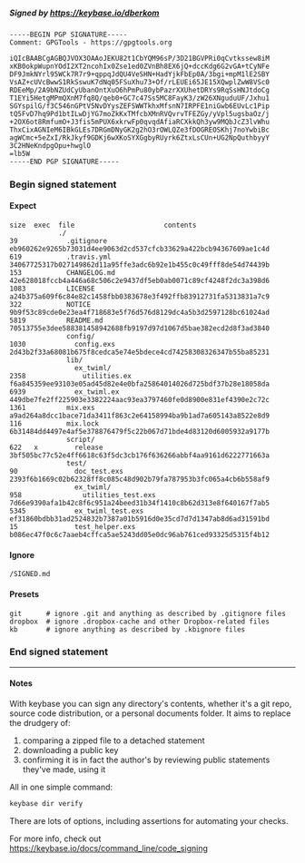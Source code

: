 ##### Signed by https://keybase.io/dberkom
```
-----BEGIN PGP SIGNATURE-----
Comment: GPGTools - https://gpgtools.org

iQIcBAABCgAGBQJVOX3OAAoJEKU82t1CbYQM96sP/3D21BGVPRi0qCvtkssew8iM
xKB0okpWupnYOdI2XT2ncohIx0Zse1ed0ZVnBh8EX6jQ+dccKdg6G2vGA+tCyNFe
DF9JmkNYrl95WCk7R7r9+qppqJdQU4VeSHN+HadYjkFbEp0A/3bgi+mpM1lE2SBY
VsAZ+cUVcBwwS1RkSswuK7dNq05FSuXhu73+Of/rLEUEi65JE15XQwplZwW8VSc0
RDEeMp/2A9bNZUdCyUbanOntXuO6hPmPu80ybPazrXXUhetDRYs9RqSsHNJtdoCg
T1EYi5HetgMPmQXnM7fq8Q/qeb0+GC7c47Ss5MC8FayK3/zW26XNguduUF/Jxhu1
SGYspilG/f3C546nGPtV5NvDYysZEFSWWTkhxMfsnN7IRPFE1niGwb6EUvLc1Pip
tQ5FvD7hq9Pd1btILwDjYG7moZkKxTMfcbXMnRVQvrvTFEZGy/yVpl5ugsbaOz/j
+2OX6ot8RmfumO+J3fis5mPUX6xkrwFp0qvqdAfiaRCXkkQh3yw9MQbJcZ3lvWhu
ThxCixAGNIeM6IBkGLEs7DRGmDNyGK2g2hO3rOWLQZe3fDOGREOSKhj7noYwbiBc
agWCmc+5eZxI/RkJkyf9GDKj6wXKoSYXGgbyRUyrk6ZtxLsCUn+UG2NpQuthbyyY
3C2HNeKndpgOpu+hwglO
=lb5W
-----END PGP SIGNATURE-----

```

<!-- END SIGNATURES -->

### Begin signed statement 

#### Expect

```
size  exec  file                      contents                                                        
            ./                                                                                        
39            .gitignore              eb960262e9265b73031d4ee9063d2cd537cfcb33629a422bcb94367609ae1c4d
619           .travis.yml             34067725317b027149862d11a95ffe3adc6b92e1b455c0c49fff8de54d74439b
153           CHANGELOG.md            42e628018fccb4a446a68c506c2e9437df5eb0ab0071c89cf4248f2dc3a398d6
1083          LICENSE                 a24b375a609f6c84e82c1458fbb0383678e3f492ffb83912731fa5313831a7c9
322           NOTICE                  9b9f53c89cde0e23ea4f718683e5f76d576d8129dc4a5b3d2597128bc61024ad
5819          README.md               70513755e3dee588381458942688fb9197d97d1067d5bae382ecd2d8f3ad3840
              config/                                                                                 
1030            config.exs            2d43b2f33a68081b675f8cedca5e74e5bdece4cd74258308326347b55ba85231
              lib/                                                                                    
                ex_twiml/                                                                             
2358              utilities.ex        f6a845359ee93103e05ad45d82e4e0bfa25864014026d725bdf37b28e18058da
6939            ex_twiml.ex           449dbe7fe2ff225903e3382224aac93ea3797460fe0d8900e831ef4390e2c72c
1361          mix.exs                 a9ad264a8dcc1bace71da3411f863c2e64158994ba9b1ad7a605143a8522e8d9
116           mix.lock                6b31484dd4497e4af5e378876479f5c22b067d71bde4d83120d6005932a9177b
              script/                                                                                 
622   x         release               3bf505bc77c52e4ff6618c63f5dc3cb176f636266abbf4aa9161d6222771663a
              test/                                                                                   
90              doc_test.exs          2393f6b1669c02b62328ff8c085c48d902b79fa787953b3fc065a4cb6b558af9
                ex_twiml/                                                                             
958               utilities_test.exs  7d66e9390afa1b42c8f6c951a24beed31b34f1410c8b62d313e8f640167f7ab5
5345            ex_twiml_test.exs     ef31860bdbb31ad2524832b7387a01b5916d0e35cd7d7d1347ab8d6ad31591bd
15              test_helper.exs       b086ec47f0c6c7aaeb4cffca5ae5243dd05e0dc96ab761ced93325d5315f4b12
```

#### Ignore

```
/SIGNED.md
```

#### Presets

```
git      # ignore .git and anything as described by .gitignore files
dropbox  # ignore .dropbox-cache and other Dropbox-related files    
kb       # ignore anything as described by .kbignore files          
```

<!-- summarize version = 0.0.9 -->

### End signed statement

<hr>

#### Notes

With keybase you can sign any directory's contents, whether it's a git repo,
source code distribution, or a personal documents folder. It aims to replace the drudgery of:

  1. comparing a zipped file to a detached statement
  2. downloading a public key
  3. confirming it is in fact the author's by reviewing public statements they've made, using it

All in one simple command:

```bash
keybase dir verify
```

There are lots of options, including assertions for automating your checks.

For more info, check out https://keybase.io/docs/command_line/code_signing
